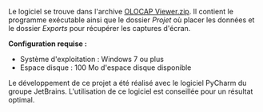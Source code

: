 Le logiciel se trouve dans l'archive [OLOCAP Viewer.zip](OLOCAP%20Viewer.zip).
Il contient le programme exécutable ainsi que le dossier *Projet* où placer les données et le dossier *Exports* pour récupérer les captures d'écran.

**Configuration requise :**
* Système d'exploitation : Windows 7 ou plus
* Espace disque : 100 Mo d'espace disque disponible

Le développement de ce projet a été réalisé avec le logiciel PyCharm du groupe JetBrains.
L'utilisation de ce logiciel est conseillée pour un résultat optimal.
